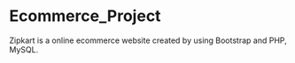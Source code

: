 # Ecommerce_Project
Zipkart is a online ecommerce website created by using Bootstrap and PHP, MySQL.
